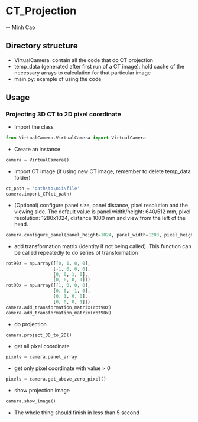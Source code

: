 # CT_Projection
-- Minh Cao

## Directory structure
- VirtualCamera: contain all the code that do CT projection
- temp_data (generated after first run of a CT image): hold cache of the necessary arrays to calculation for that particular image
- main.py: example of using the code

## Usage
### Projecting 3D CT to 2D pixel coordinate
- Import the class
```python
from VirtualCamera.VirtualCamera import VirtualCamera
```
- Create an instance
```python
camera = VirtualCamera()
```
- Import CT image (if using new CT image, remember to delete temp_data folder)
```python
ct_path = 'path\to\nii\file'
camera.import_CT(ct_path)
```
- (Optional) configure panel size, panel distance, pixel resolution and the viewing side. The default value is panel width/height: 640/512 mm, pixel resolution: 1280x1024, distance 1000 mm and view from the left of the head.
```python
camera.configure_panel(panel_height=1024, panel_width=1280, pixel_height=1024, pixel_width=1280, distance=1000, source_side='r'):
```
- add transformation matrix (identity if not being called). This function can be called repeatedly to do series of transformation
```python
rot90z = np.array([[0, 1, 0, 0],
                  [-1, 0, 0, 0],
                  [0, 0, 1, 0],
                  [0, 0, 0, 1]])
rot90x = np.array([[1, 0, 0, 0],
                  [0, 0, -1, 0],
                  [0, 1, 0, 0],
                  [0, 0, 0, 1]])
camera.add_transformation_matrix(rot90z)
camera.add_transformation_matrix(rot90x)
```
- do projection
```python
camera.project_3D_to_2D()
```
- get all pixel coordinate
```python
pixels = camera.panel_array
```
- get only pixel coordinate with value > 0
```python
pixels = camera.get_above_zero_pixel()
```
- show projection image
```python
camera.show_image()
```
- The whole thing should finish in less than 5 second
